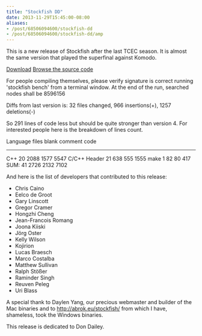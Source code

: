 ```yaml
---
title: "Stockfish DD"
date: 2013-11-29T15:45:00-08:00
aliases:
- /post/68506094600/stockfish-dd
- /post/68506094600/stockfish-dd/amp
---
```


This is a new release of Stockfish after the last TCEC season. It is
almost the same version that played the superfinal against Komodo.

[Download](https://stockfishchess.org/download/) [Browse the source
code](https://github.com/mcostalba/Stockfish)

For people compiling themselves, please verify signature is correct
running 'stockfish bench' from a terminal window. At the end of the run,
searched nodes shall be 8596156

Diffs from last version is: 32 files changed, 966 insertions(+), 1257
deletions(-)

So 291 lines of code less but should be quite stronger than version 4.
For interested people here is the breakdown of lines count.

  Language       files   blank   comment   code
  -------------- ------- ------- --------- ------
  C++            20      2088    1577      5547
  C/C++ Header   21      638     555       1555
  make           1       82      80        417
  SUM:           41      2726    2132      7102

And here is the list of developers that contributed to this release:

-   Chris Caino
-   Eelco de Groot
-   Gary Linscott
-   Gregor Cramer
-   Hongzhi Cheng
-   Jean-Francois Romang
-   Joona Kiiski
-   Jörg Oster
-   Kelly Wilson
-   Kojirion
-   Lucas Braesch
-   Marco Costalba
-   Matthew Sullivan
-   Ralph Stößer
-   Raminder Singh
-   Reuven Peleg
-   Uri Blass

A special thank to Daylen Yang, our precious webmaster and builder of
the Mac binaries and to <http://abrok.eu/stockfish/> from which I have,
shameless, took the Windows binaries.

This release is dedicated to Don Dailey.
